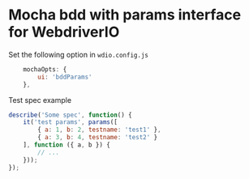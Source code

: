 # Mocha bdd with params interface for WebdriverIO

Set the following option in `wdio.config.js`

```javascript
    mochaOpts: {
        ui: 'bddParams'
    },
```

Test spec example
```javascript
describe('Some spec', function() {
    it('test params', params([
        { a: 1, b: 2, testname: 'test1' },
        { a: 3, b: 4, testname: 'test2' }
    ], function ({ a, b }) {
        // ...
    }));
});
```
